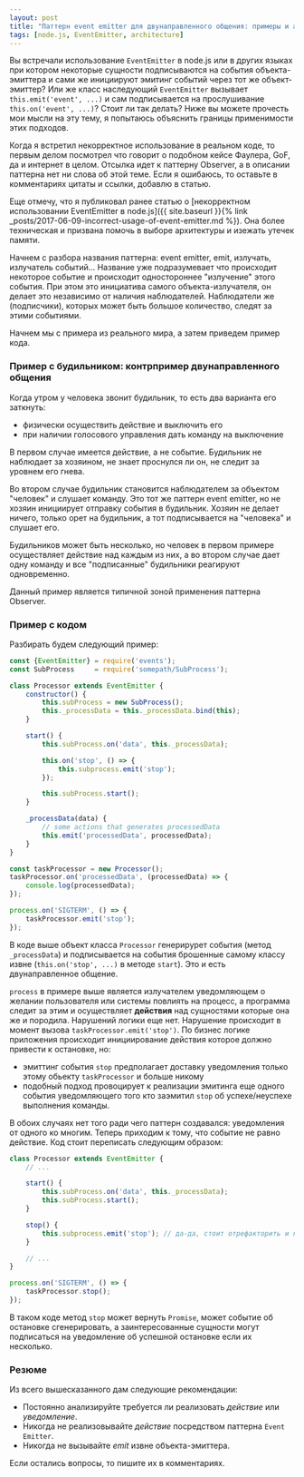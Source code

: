 ```yaml
---
layout: post
title: "Паттерн event emitter для двунаправленного общения: примеры и антипримеры"
tags: [node.js, EventEmitter, architecture]
---
```


Вы встречали использование `EventEmitter` в node.js или в других языках при котором некоторые сущности подписываются
на события объекта-эмиттера и сами же инициируют эмитинг событий через тот же объект-эмиттер? Или же класс
наследующий `EventEmitter` вызывает `this.emit('event', ...)` и сам подписывается на прослушивание
`this.on('event', ...)`?  Стоит ли так делать? Ниже вы можете прочесть мои мысли на эту тему, я попытаюсь
объяснить границы применимости этих подходов.

Когда я встретил некорректное использование в реальном коде, то первым делом посмотрел что говорит о подобном
кейсе Фаулера, GoF, да и интернет в целом. Отсылка идет к паттерну Observer, а в описании паттерна нет ни слова
об этой теме. Если я ошибаюсь, то оставьте в комментариях цитаты и ссылки, добавлю в статью.

Еще отмечу, что я публиковал ранее статью о
[некорректном использовании EventEmitter в node.js]({{ site.baseurl }}{% link _posts/2017-06-09-incorrect-usage-of-event-emitter.md %}).
Она более техническая и призвана помочь в выборе архитектуры и изежать утечек памяти.

Начнем с разбора названия паттерна: event emitter, emit, излучать, излучатель событий...
Название уже подразумевает что происходит некоторое событие и происходит одностороннее "излучение" этого
события. При этом это инициатива самого объекта-излучателя, он делает это независимо от наличия наблюдателей.
Наблюдатели же (подписчики), которых может быть большое количество, следят за этими событиями.

Начнем мы с примера из реального мира, а затем приведем пример кода.

### Пример с будильником: контрпример двунаправленного общения

Когда утром у человека звонит будильник, то есть два варианта его заткнуть:

* физически осуществить действие и выключить его
* при наличии голосового управления дать команду на выключение

В первом случае имеется действие, а не событие. Будильник не наблюдает за хозяином, не знает проснулся ли он, не
следит за уровнем его гнева.

Во втором случае будильник становится наблюдателем за объектом "человек" и слушает команду.
Это тот же паттерн event emitter, но не хозяин инициирует отправку события в будильник.
Хозяин не делает ничего, только орет на будильник, а тот подписывается на "человека" и слушает его.

Будильников может быть несколько, но человек в первом примере осуществляет действие над каждым из них, а во втором
случае дает одну команду и все "подписанные" будильники реагируют одновременно.

Данный пример является типичной зоной применения паттерна Observer.

### Пример с кодом

Разбирать будем следующий пример:

```js
const {EventEmitter} = require('events');
const SubProcess     = require('somepath/SubProcess');

class Processor extends EventEmitter {
    constructor() {
        this.subProcess = new SubProcess();
        this._processData = this._processData.bind(this);
    }

    start() {
        this.subProcess.on('data', this._processData);

        this.on('stop', () => {
            this.subprocess.emit('stop');
        });

        this.subProcess.start();
    }

    _processData(data) {
        // some actions that generates processedData
        this.emit('processedData', processedData);
    }
}

const taskProcessor = new Processor();
taskProcessor.on('processedData', (processedData) => {
    console.log(processedData);
});

process.on('SIGTERM', () => {
    taskProcessor.emit('stop');
});
```

В коде выше объект класса `Processor` генерирурет события (метод `_processData`) и подписывается на события
брошенные самому классу извне (`this.on('stop', ...)` в методе `start`). Это и есть двунаправленное общение.

`process` в примере выше является излучателем уведомляющем о желании пользователя или системы повлиять на процесс, а
программа следит за этим и осуществляет __действия__ над сущностями которые она же и породила. Нарушений логики еще нет.
Нарушение происходит в момент вызова `taskProcessor.emit('stop')`. По бизнес логике приложения происходит инициирование
действия которое должно привести к остановке, но:

* эмиттинг события `stop` предполагает доставку уведомления только этому обьекту `taskProcessor` и больше никому
* подобный подход провоцирует к реализации эмитинга еще одного события уведомляющего того кто заэмитил `stop` об
успехе/неуспехе выполнения команды.

В обоих случаях нет того ради чего паттерн создавался: уведомления от одного ко многим. Теперь приходим к тому, что
событие не равно действие. Код стоит переписать следующим образом:

```js
class Processor extends EventEmitter {
    // ...

    start() {
        this.subProcess.on('data', this._processData);
        this.subProcess.start();
    }

    stop() {
        this.subprocess.emit('stop'); // да-да, стоит отрефакторить и код в этом классе
    }

    // ...
}

process.on('SIGTERM', () => {
    taskProcessor.stop();
});

```

В таком коде метод `stop` может вернуть `Promise`, может событие об остановке сгенерировать, а заинтересованные
сущности могут подписаться на уведомление об успешной остановке если их несколько.


### Резюме

Из всего вышесказанного дам следующие рекомендации:

* Постоянно анализируйте требуется ли реализовать *действие* или *уведомление*.
* Никогда не реализовывайте *действие* посредством паттерна `Event Emitter`.
* Никогда не вызывайте *emit* извне объекта-эмиттера.

Если остались вопросы, то пишите их в комментариях.
